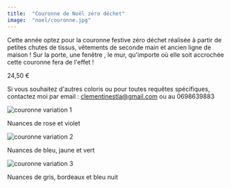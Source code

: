 ```yaml
---
title:  "Couronne de Noël zéro déchet"
image:  "noel/couronne.jpg"
---
```


Cette année optez pour la couronne festive zéro déchet réalisée à partir de petites chutes de tissus, vêtements de seconde main et ancien ligne de maison ! Sur la porte, une fenêtre , le mur, qu'importe où elle soit accrochée cette couronne fera de l'effet !

24,50 €

Si vous souhaitez d'autres coloris ou pour toutes requêtes spécifiques, contactez moi par email : clementinestla@gmail.com ou au 0698639883

<div class="flex flex-col">
    <div className="w-full my-6">
    <img className="m-auto" src="/noel/var_couronne_1.jpg" alt="couronne variation 1">
    <p className="m-auto">Nuances de rose et violet</p>
    </div>

<div className="w-full my-6">
    <img className="m-auto" src="/noel/var_couronne_2.jpg" alt="couronne variation 2">
    <p className="m-auto">Nuances de bleu, jaune et vert</p>
    </div>

<div className="w-full my-6">
    <img className="m-auto" src="/noel/var_couronne_3.jpg" alt="couronne variation 3">
    <p className="m-auto">Nuances de gris, bordeaux et bleu nuit</p>
    </div>
</div>
